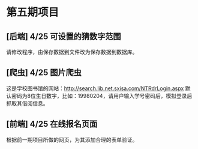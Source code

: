 # 第五期项目

## [后端] 4/25 可设置的猜数字范围
请修改程序，由保存数据到文件改为保存数据到数据库。

## [爬虫] 4/25 图片爬虫
这是学校图书馆的网站：http://search.lib.net.sxisa.com/NTRdrLogin.aspx 默认密码为8位生日数字，比如：19980204，请用户输入学号密码后，模拟登录后抓取其借阅信息。

## [前端] 4/25 在线报名页面
根据前一期项目所做的网页，为其添加合理的表单验证。